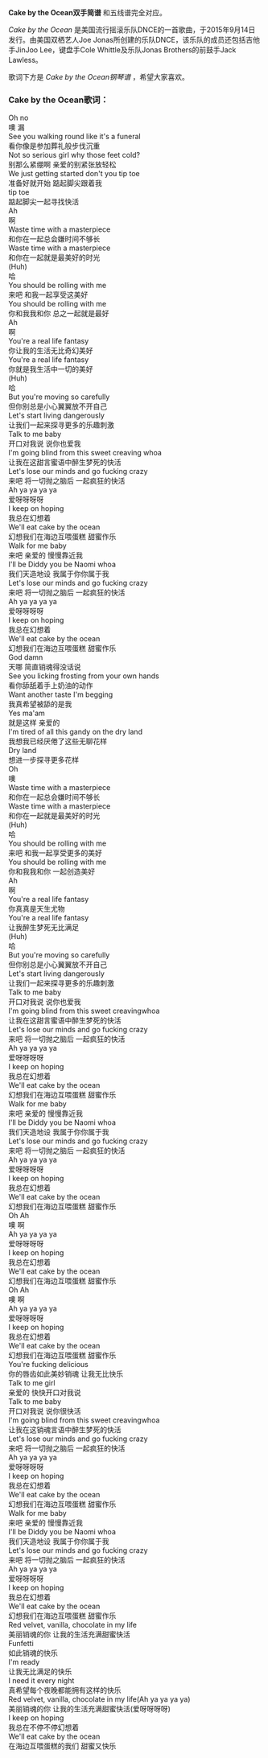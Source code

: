 

**Cake by the Ocean双手简谱** 和五线谱完全对应。

_Cake by the Ocean_ 是美国流行摇滚乐队DNCE的一首歌曲，于2015年9月14日发行。由美国双栖艺人Joe
Jonas所创建的乐队DNCE，该乐队的成员还包括吉他手JinJoo Lee，键盘手Cole Whittle及乐队Jonas
Brothers的前鼓手Jack Lawless。

歌词下方是 _Cake by the Ocean钢琴谱_ ，希望大家喜欢。

### Cake by the Ocean歌词：

Oh no  
噢 漏  
See you walking round like it's a funeral  
看你像是参加葬礼般步伐沉重  
Not so serious girl why those feet cold?  
别那么紧绷啊 亲爱的别紧张放轻松  
We just getting started don't you tip toe  
准备好就开始 踮起脚尖跟着我  
tip toe  
踮起脚尖一起寻找快活  
Ah  
啊  
Waste time with a masterpiece  
和你在一起总会嫌时间不够长  
Waste time with a masterpiece  
和你在一起就是最美好的时光  
(Huh)  
哈  
You should be rolling with me  
来吧 和我一起享受这美好  
You should be rolling with me  
你和我我和你 总之一起就是最好  
Ah  
啊  
You're a real life fantasy  
你让我的生活无比奇幻美好  
You're a real life fantasy  
你就是我生活中一切的美好  
(Huh)  
哈  
But you're moving so carefully  
但你别总是小心翼翼放不开自己  
Let's start living dangerously  
让我们一起来探寻更多的乐趣刺激  
Talk to me baby  
开口对我说 说你也爱我  
I'm going blind from this sweet creaving whoa  
让我在这甜言蜜语中醉生梦死的快活  
Let's lose our minds and go fucking crazy  
来吧 将一切抛之脑后 一起疯狂的快活  
Ah ya ya ya ya  
爱呀呀呀呀  
I keep on hoping  
我总在幻想着  
We'll eat cake by the ocean  
幻想我们在海边互喂蛋糕 甜蜜作乐  
Walk for me baby  
来吧 亲爱的 慢慢靠近我  
I'll be Diddy you be Naomi whoa  
我们天造地设 我属于你你属于我  
Let's lose our minds and go fucking crazy  
来吧 将一切抛之脑后 一起疯狂的快活  
Ah ya ya ya ya  
爱呀呀呀呀  
I keep on hoping  
我总在幻想着  
We'll eat cake by the ocean  
幻想我们在海边互喂蛋糕 甜蜜作乐  
God damn  
天哪 简直销魂得没话说  
See you licking frosting from your own hands  
看你舔舐着手上奶油的动作  
Want another taste I'm begging  
我真希望被舔的是我  
Yes ma'am  
就是这样 亲爱的  
I'm tired of all this gandy on the dry land  
我想我已经厌倦了这些无聊花样  
Dry land  
想进一步探寻更多花样  
Oh  
噢  
Waste time with a masterpiece  
和你在一起总会嫌时间不够长  
Waste time with a masterpiece  
和你在一起就是最美好的时光  
(Huh)  
哈  
You should be rolling with me  
来吧 和我一起享受更多的美好  
You should be rolling with me  
你和我我和你 一起创造美好  
Ah  
啊  
You're a real life fantasy  
你真真是天生尤物  
You're a real life fantasy  
让我醉生梦死无比满足  
(Huh)  
哈  
But you're moving so carefully  
但你别总是小心翼翼放不开自己  
Let's start living dangerously  
让我们一起来探寻更多的乐趣刺激  
Talk to me baby  
开口对我说 说你也爱我  
I'm going blind from this sweet creavingwhoa  
让我在这甜言蜜语中醉生梦死的快活  
Let's lose our minds and go fucking crazy  
来吧 将一切抛之脑后 一起疯狂的快活  
Ah ya ya ya ya  
爱呀呀呀呀  
I keep on hoping  
我总在幻想着  
We'll eat cake by the ocean  
幻想我们在海边互喂蛋糕 甜蜜作乐  
Walk for me baby  
来吧 亲爱的 慢慢靠近我  
I'll be Diddy you be Naomi whoa  
我们天造地设 我属于你你属于我  
Let's lose our minds and go fucking crazy  
来吧 将一切抛之脑后 一起疯狂的快活  
Ah ya ya ya ya  
爱呀呀呀呀  
I keep on hoping  
我总在幻想着  
We'll eat cake by the ocean  
幻想我们在海边互喂蛋糕 甜蜜作乐  
Oh Ah  
噢 啊  
Ah ya ya ya ya  
爱呀呀呀呀  
I keep on hoping  
我总在幻想着  
We'll eat cake by the ocean  
幻想我们在海边互喂蛋糕 甜蜜作乐  
Oh Ah  
噢 啊  
Ah ya ya ya ya  
爱呀呀呀呀  
I keep on hoping  
我总在幻想着  
We'll eat cake by the ocean  
幻想我们在海边互喂蛋糕 甜蜜作乐  
You're fucking delicious  
你的唇齿如此美妙销魂 让我无比快乐  
Talk to me girl  
亲爱的 快快开口对我说  
Talk to me baby  
开口对我说 说你很快活  
I'm going blind from this sweet creavingwhoa  
让我在这销魂言语中醉生梦死的快活  
Let's lose our minds and go fucking crazy  
来吧 将一切抛之脑后 一起疯狂的快活  
Ah ya ya ya ya  
爱呀呀呀呀  
I keep on hoping  
我总在幻想着  
We'll eat cake by the ocean  
幻想我们在海边互喂蛋糕 甜蜜作乐  
Walk for me baby  
来吧 亲爱的 慢慢靠近我  
I'll be Diddy you be Naomi whoa  
我们天造地设 我属于你你属于我  
Let's lose our minds and go fucking crazy  
来吧 将一切抛之脑后 一起疯狂的快活  
Ah ya ya ya ya  
爱呀呀呀呀  
I keep on hoping  
我总在幻想着  
We'll eat cake by the ocean  
幻想我们在海边互喂蛋糕 甜蜜作乐  
Red velvet, vanilla, chocolate in my life  
美丽销魂的你 让我的生活充满甜蜜快活  
Funfetti  
如此销魂的快乐  
I'm ready  
让我无比满足的快乐  
I need it every night  
真希望每个夜晚都能拥有这样的快乐  
Red velvet, vanilla, chocolate in my life(Ah ya ya ya ya)  
美丽销魂的你 让我的生活充满甜蜜快活(爱呀呀呀呀)  
I keep on hoping  
我总在不停不停幻想着  
We'll eat cake by the ocean  
在海边互喂蛋糕的我们 甜蜜又快乐

